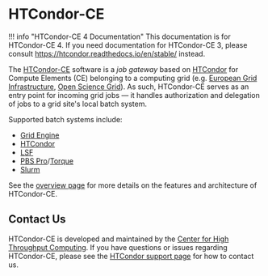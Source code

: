 HTCondor-CE
===========

!!! info "HTCondor-CE 4 Documentation"
    This documentation is for HTCondor-CE 4.
    If you need documentation for HTCondor-CE 3, please consult <https://htcondor.readthedocs.io/en/stable/> instead.

The [HTCondor-CE](overview) software is a *job gateway* based on [HTCondor](http://htcondor.org) for Compute Elements
(CE) belonging to a computing grid
(e.g. [European Grid Infrastructure](https://www.egi.eu/), [Open Science Grid](https://opensciencegrid.org/)).
As such, HTCondor-CE serves as an entry point for incoming grid jobs — it handles authorization and delegation of jobs
to a grid site's local batch system.

Supported batch systems include:

- [Grid Engine](http://www.univa.com/products/)
- [HTCondor](http://htcondor.org)
- [LSF](https://www.ibm.com/us-en/marketplace/hpc-workload-management)
- [PBS Pro](https://www.pbsworks.com/PBSProduct.aspx?n=Altair-PBS-Professional&c=Overview-and-Capabilities)/[Torque](http://www.adaptivecomputing.com/products/torque/)
- [Slurm](https://slurm.schedmd.com/)

See the [overview page](/overview) for more details on the features and architecture of HTCondor-CE.

Contact Us
----------

HTCondor-CE is developed and maintained by the [Center for High Throughput Computing](http://chtc.cs.wisc.edu/).
If you have questions or issues regarding HTCondor-CE, please see the
[HTCondor support page](https://research.cs.wisc.edu/htcondor/htcondor-support/) for how to contact us.
